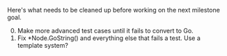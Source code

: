 Here's what needs to be cleaned up before working on the next milestone goal.

0. Make more advanced test cases until it fails to convert to Go.
0. Fix *Node.GoString() and everything else that fails a test. Use a template system?
